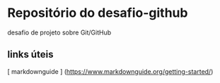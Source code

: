 # Repositório do desafio-github
desafio de projeto sobre Git/GitHub

## links úteis
[ markdownguide ] (https://www.markdownguide.org/getting-started/)
